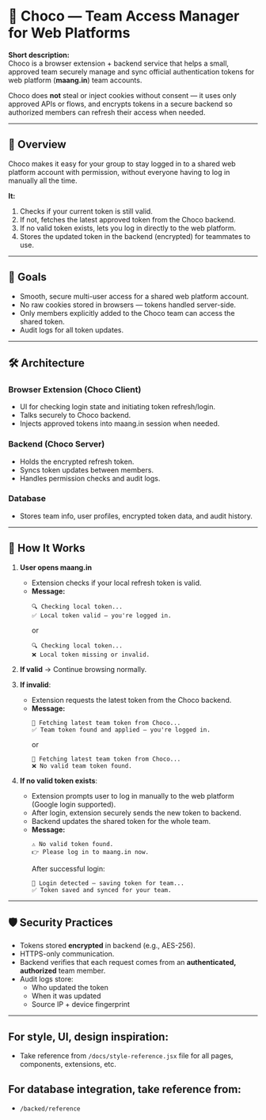 # 🍫 Choco — Team Access Manager for Web Platforms

**Short description:**  
Choco is a browser extension + backend service that helps a small, approved team securely manage and sync official authentication tokens for web platform (**maang.in**) team accounts.  

Choco does **not** steal or inject cookies without consent — it uses only approved APIs or flows, and encrypts tokens in a secure backend so authorized members can refresh their access when needed.  

---

## 📌 Overview

Choco makes it easy for your group to stay logged in to a shared web platform account with permission, without everyone having to log in manually all the time.

**It:**
1. Checks if your current token is still valid.  
2. If not, fetches the latest approved token from the Choco backend.  
3. If no valid token exists, lets you log in directly to the web platform.  
4. Stores the updated token in the backend (encrypted) for teammates to use.  

---

## 🎯 Goals
- Smooth, secure multi-user access for a shared web platform account.  
- No raw cookies stored in browsers — tokens handled server-side.  
- Only members explicitly added to the Choco team can access the shared token.  
- Audit logs for all token updates.  

---

## 🛠 Architecture

### **Browser Extension (Choco Client)**
- UI for checking login state and initiating token refresh/login.  
- Talks securely to Choco backend.  
- Injects approved tokens into maang.in session when needed.  

### **Backend (Choco Server)**
- Holds the encrypted refresh token.  
- Syncs token updates between members.  
- Handles permission checks and audit logs.  

### **Database**
- Stores team info, user profiles, encrypted token data, and audit history.  

---

## 🔄 How It Works

1. **User opens maang.in**  
   - Extension checks if your local refresh token is valid.  
   - **Message:**  
     ```
     🔍 Checking local token...
     ✅ Local token valid — you're logged in.
     ```  
     or  
     ```
     🔍 Checking local token...
     ❌ Local token missing or invalid.
     ```

2. **If valid** → Continue browsing normally.  

3. **If invalid**:  
   - Extension requests the latest token from the Choco backend.  
   - **Message:**  
     ```
     📡 Fetching latest team token from Choco...
     ✅ Team token found and applied — you're logged in.
     ```  
     or  
     ```
     📡 Fetching latest team token from Choco...
     ❌ No valid team token found.
     ```

4. **If no valid token exists**:  
   - Extension prompts user to log in manually to the web platform (Google login supported).  
   - After login, extension securely sends the new token to backend.  
   - Backend updates the shared token for the whole team.  
   - **Message:**  
     ```
     ⚠️ No valid token found.
     👉 Please log in to maang.in now.
     ```  
     After successful login:  
     ```
     🔐 Login detected — saving token for team...
     ✅ Token saved and synced for your team.
     ```
---

## 🛡 Security Practices

- Tokens stored **encrypted** in backend (e.g., AES-256).  
- HTTPS-only communication.  
- Backend verifies that each request comes from an **authenticated, authorized** team member.  
- Audit logs store:
  - Who updated the token  
  - When it was updated  
  - Source IP + device fingerprint  

---

## For style, UI, design inspiration:
- Take reference from `/docs/style-reference.jsx` file for all pages, components, extensions, etc.

## For database integration, take reference from:
- `/backed/reference `